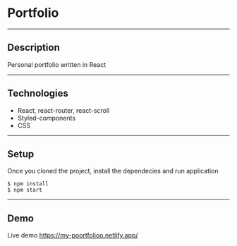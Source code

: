 # Portfolio

---

## Description

Personal portfolio  written in React

---

## Technologies

- React, react-router, react-scroll
- Styled-components
- CSS
---

## Setup

Once you cloned the project, install the dependecies and run application

```
$ npm install
$ npm start
```

---

## Demo

Live demo https://my-poortfolioo.netlify.app/
